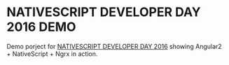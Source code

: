 # NATIVESCRIPT DEVELOPER DAY 2016 DEMO
Demo porject for [NATIVESCRIPT DEVELOPER DAY 2016](http://developerday.nativescript.org/) showing Angular2 + NativeScript + Ngrx in action.
